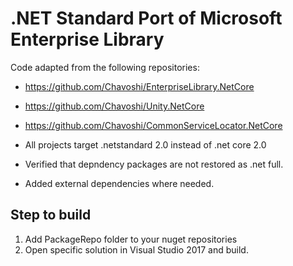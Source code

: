 # .NET Standard Port of Microsoft Enterprise Library

Code adapted from the following repositories:

-  https://github.com/Chavoshi/EnterpriseLibrary.NetCore
-  https://github.com/Chavoshi/Unity.NetCore 
-  https://github.com/Chavoshi/CommonServiceLocator.NetCore 

- All projects target .netstandard 2.0 instead of .net core 2.0
- Verified that depndency packages are not restored as .net full.
- Added external dependencies where needed.


## Step to build

1. Add PackageRepo folder to your nuget repositories
2. Open specific solution in Visual Studio 2017 and build.
